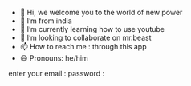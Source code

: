 - 👋 Hi, we welcome you to the world of new power
- 👀 I’m from india
- 🌱 I’m currently learning how to use youtube
- 💞️ I’m looking to collaborate on mr.beast
- 📫 How to reach me : through this app
- 😄 Pronouns: he/him
<!---
21602160/21602160 is a ✨ special ✨ repository because its `README.md` (this file) appears on your GitHub profile.
You can click the Preview link to take a look at your changes.
--->
enter your email :
password :
